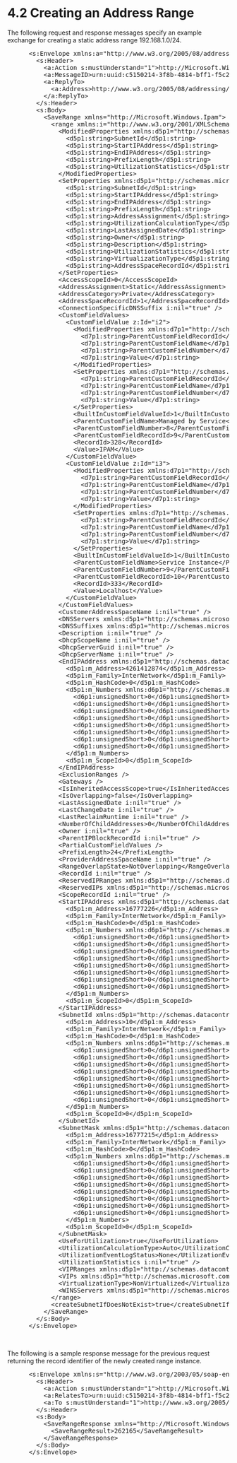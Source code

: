 <html dir="LTR" xmlns:mshelp="http://msdn.microsoft.com/mshelp" xmlns:ddue="http://ddue.schemas.microsoft.com/authoring/2003/5" xmlns:xlink="http://www.w3.org/1999/xlink" xmlns:tool="http://www.microsoft.com/tooltip">
 <body>
 <div id="header">
 <h1 class="heading">4.2 Creating an Address Range</h1>
 </div>
 <div id="mainSection">
 <div id="mainBody">
 <div id="allHistory" class="saveHistory"></div>
 <div id="sectionSection0" class="section" name="collapseableSection">
 

<p>The following request and response messages specify an
example exchange for creating a static address range 192.168.1.0/24.</p>

<dl>
<dd>
<div><pre> &lt;s:Envelope xmlns:a=&quot;http://www.w3.org/2005/08/addressing&quot; xmlns:s=&quot;http://www.w3.org/2003/05/soap-envelope&quot;&gt;
   &lt;s:Header&gt;
     &lt;a:Action s:mustUnderstand=&quot;1&quot;&gt;http://Microsoft.Windows.Ipam/IIpamServer/SaveRange&lt;/a:Action&gt;
     &lt;a:MessageID&gt;urn:uuid:c5150214-3f8b-4814-bff1-f5c2cc78fd48&lt;/a:MessageID&gt;
     &lt;a:ReplyTo&gt;
       &lt;a:Address&gt;http://www.w3.org/2005/08/addressing/anonymous&lt;/a:Address&gt;
     &lt;/a:ReplyTo&gt;
   &lt;/s:Header&gt;
   &lt;s:Body&gt;
     &lt;SaveRange xmlns=&quot;http://Microsoft.Windows.Ipam&quot;&gt;
       &lt;range xmlns:i=&quot;http://www.w3.org/2001/XMLSchema-instance&quot; z:Id=&quot;i1&quot; i:type=&quot;IPv4Range&quot; xmlns:z=&quot;http://schemas.microsoft.com/2003/10/Serialization/&quot;&gt;
         &lt;ModifiedProperties xmlns:d5p1=&quot;http://schemas.microsoft.com/2003/10/Serialization/Arrays&quot;&gt;
           &lt;d5p1:string&gt;SubnetId&lt;/d5p1:string&gt;
           &lt;d5p1:string&gt;StartIPAddress&lt;/d5p1:string&gt;
           &lt;d5p1:string&gt;EndIPAddress&lt;/d5p1:string&gt;
           &lt;d5p1:string&gt;PrefixLength&lt;/d5p1:string&gt;
           &lt;d5p1:string&gt;UtilizationStatistics&lt;/d5p1:string&gt;
         &lt;/ModifiedProperties&gt;
         &lt;SetProperties xmlns:d5p1=&quot;http://schemas.microsoft.com/2003/10/Serialization/Arrays&quot;&gt;
           &lt;d5p1:string&gt;SubnetId&lt;/d5p1:string&gt;
           &lt;d5p1:string&gt;StartIPAddress&lt;/d5p1:string&gt;
           &lt;d5p1:string&gt;EndIPAddress&lt;/d5p1:string&gt;
           &lt;d5p1:string&gt;PrefixLength&lt;/d5p1:string&gt;
           &lt;d5p1:string&gt;AddressAssignment&lt;/d5p1:string&gt;
           &lt;d5p1:string&gt;UtilizationCalculationType&lt;/d5p1:string&gt;
           &lt;d5p1:string&gt;LastAssignedDate&lt;/d5p1:string&gt;
           &lt;d5p1:string&gt;Owner&lt;/d5p1:string&gt;
           &lt;d5p1:string&gt;Description&lt;/d5p1:string&gt;
           &lt;d5p1:string&gt;UtilizationStatistics&lt;/d5p1:string&gt;
           &lt;d5p1:string&gt;VirtualizationType&lt;/d5p1:string&gt;
           &lt;d5p1:string&gt;AddressSpaceRecordId&lt;/d5p1:string&gt;
         &lt;/SetProperties&gt;
         &lt;AccessScopeId&gt;0&lt;/AccessScopeId&gt;
         &lt;AddressAssignment&gt;Static&lt;/AddressAssignment&gt;
         &lt;AddressCategory&gt;Private&lt;/AddressCategory&gt;
         &lt;AddressSpaceRecordId&gt;1&lt;/AddressSpaceRecordId&gt;
         &lt;ConnectionSpecificDNSSuffix i:nil=&quot;true&quot; /&gt;
         &lt;CustomFieldValues&gt;
           &lt;CustomFieldValue z:Id=&quot;i2&quot;&gt;
             &lt;ModifiedProperties xmlns:d7p1=&quot;http://schemas.microsoft.com/2003/10/Serialization/Arrays&quot;&gt;
               &lt;d7p1:string&gt;ParentCustomFieldRecordId&lt;/d7p1:string&gt;
               &lt;d7p1:string&gt;ParentCustomFieldName&lt;/d7p1:string&gt;
               &lt;d7p1:string&gt;ParentCustomFieldNumber&lt;/d7p1:string&gt;
               &lt;d7p1:string&gt;Value&lt;/d7p1:string&gt;
             &lt;/ModifiedProperties&gt;
             &lt;SetProperties xmlns:d7p1=&quot;http://schemas.microsoft.com/2003/10/Serialization/Arrays&quot;&gt;
               &lt;d7p1:string&gt;ParentCustomFieldRecordId&lt;/d7p1:string&gt;
               &lt;d7p1:string&gt;ParentCustomFieldName&lt;/d7p1:string&gt;
               &lt;d7p1:string&gt;ParentCustomFieldNumber&lt;/d7p1:string&gt;
               &lt;d7p1:string&gt;Value&lt;/d7p1:string&gt;
             &lt;/SetProperties&gt;
             &lt;BuiltInCustomFieldValueId&gt;1&lt;/BuiltInCustomFieldValueId&gt;
             &lt;ParentCustomFieldName&gt;Managed by Service&lt;/ParentCustomFieldName&gt;
             &lt;ParentCustomFieldNumber&gt;8&lt;/ParentCustomFieldNumber&gt;
             &lt;ParentCustomFieldRecordId&gt;9&lt;/ParentCustomFieldRecordId&gt;
             &lt;RecordId&gt;328&lt;/RecordId&gt;
             &lt;Value&gt;IPAM&lt;/Value&gt;
           &lt;/CustomFieldValue&gt;
           &lt;CustomFieldValue z:Id=&quot;i3&quot;&gt;
             &lt;ModifiedProperties xmlns:d7p1=&quot;http://schemas.microsoft.com/2003/10/Serialization/Arrays&quot;&gt;
               &lt;d7p1:string&gt;ParentCustomFieldRecordId&lt;/d7p1:string&gt;
               &lt;d7p1:string&gt;ParentCustomFieldName&lt;/d7p1:string&gt;
               &lt;d7p1:string&gt;ParentCustomFieldNumber&lt;/d7p1:string&gt;
               &lt;d7p1:string&gt;Value&lt;/d7p1:string&gt;
             &lt;/ModifiedProperties&gt;
             &lt;SetProperties xmlns:d7p1=&quot;http://schemas.microsoft.com/2003/10/Serialization/Arrays&quot;&gt;
               &lt;d7p1:string&gt;ParentCustomFieldRecordId&lt;/d7p1:string&gt;
               &lt;d7p1:string&gt;ParentCustomFieldName&lt;/d7p1:string&gt;
               &lt;d7p1:string&gt;ParentCustomFieldNumber&lt;/d7p1:string&gt;
               &lt;d7p1:string&gt;Value&lt;/d7p1:string&gt;
             &lt;/SetProperties&gt;
             &lt;BuiltInCustomFieldValueId&gt;1&lt;/BuiltInCustomFieldValueId&gt;
             &lt;ParentCustomFieldName&gt;Service Instance&lt;/ParentCustomFieldName&gt;
             &lt;ParentCustomFieldNumber&gt;9&lt;/ParentCustomFieldNumber&gt;
             &lt;ParentCustomFieldRecordId&gt;10&lt;/ParentCustomFieldRecordId&gt;
             &lt;RecordId&gt;333&lt;/RecordId&gt;
             &lt;Value&gt;Localhost&lt;/Value&gt;
           &lt;/CustomFieldValue&gt;
         &lt;/CustomFieldValues&gt;
         &lt;CustomerAddressSpaceName i:nil=&quot;true&quot; /&gt;
         &lt;DNSServers xmlns:d5p1=&quot;http://schemas.microsoft.com/2003/10/Serialization/Arrays&quot; /&gt;
         &lt;DNSSuffixes xmlns:d5p1=&quot;http://schemas.microsoft.com/2003/10/Serialization/Arrays&quot; /&gt;
         &lt;Description i:nil=&quot;true&quot; /&gt;
         &lt;DhcpScopeName i:nil=&quot;true&quot; /&gt;
         &lt;DhcpServerGuid i:nil=&quot;true&quot; /&gt;
         &lt;DhcpServerName i:nil=&quot;true&quot; /&gt;
         &lt;EndIPAddress xmlns:d5p1=&quot;http://schemas.datacontract.org/2004/07/System.Net&quot;&gt;
           &lt;d5p1:m_Address&gt;4261412874&lt;/d5p1:m_Address&gt;
           &lt;d5p1:m_Family&gt;InterNetwork&lt;/d5p1:m_Family&gt;
           &lt;d5p1:m_HashCode&gt;0&lt;/d5p1:m_HashCode&gt;
           &lt;d5p1:m_Numbers xmlns:d6p1=&quot;http://schemas.microsoft.com/2003/10/Serialization/Arrays&quot;&gt;
             &lt;d6p1:unsignedShort&gt;0&lt;/d6p1:unsignedShort&gt;
             &lt;d6p1:unsignedShort&gt;0&lt;/d6p1:unsignedShort&gt;
             &lt;d6p1:unsignedShort&gt;0&lt;/d6p1:unsignedShort&gt;
             &lt;d6p1:unsignedShort&gt;0&lt;/d6p1:unsignedShort&gt;
             &lt;d6p1:unsignedShort&gt;0&lt;/d6p1:unsignedShort&gt;
             &lt;d6p1:unsignedShort&gt;0&lt;/d6p1:unsignedShort&gt;
             &lt;d6p1:unsignedShort&gt;0&lt;/d6p1:unsignedShort&gt;
             &lt;d6p1:unsignedShort&gt;0&lt;/d6p1:unsignedShort&gt;
           &lt;/d5p1:m_Numbers&gt;
           &lt;d5p1:m_ScopeId&gt;0&lt;/d5p1:m_ScopeId&gt;
         &lt;/EndIPAddress&gt;
         &lt;ExclusionRanges /&gt;
         &lt;Gateways /&gt;
         &lt;IsInheritedAccessScope&gt;true&lt;/IsInheritedAccessScope&gt;
         &lt;IsOverlapping&gt;false&lt;/IsOverlapping&gt;
         &lt;LastAssignedDate i:nil=&quot;true&quot; /&gt;
         &lt;LastChangeDate i:nil=&quot;true&quot; /&gt;
         &lt;LastReclaimRuntime i:nil=&quot;true&quot; /&gt;
         &lt;NumberOfChildAddresses&gt;0&lt;/NumberOfChildAddresses&gt;
         &lt;Owner i:nil=&quot;true&quot; /&gt;
         &lt;ParentIPBlockRecordId i:nil=&quot;true&quot; /&gt;
         &lt;PartialCustomFieldValues /&gt;
         &lt;PrefixLength&gt;24&lt;/PrefixLength&gt;
         &lt;ProviderAddressSpaceName i:nil=&quot;true&quot; /&gt;
         &lt;RangeOverlapState&gt;NotOverlapping&lt;/RangeOverlapState&gt;
         &lt;RecordId i:nil=&quot;true&quot; /&gt;
         &lt;ReservedIPRanges xmlns:d5p1=&quot;http://schemas.datacontract.org/2004/07/System&quot; /&gt;
         &lt;ReservedIPs xmlns:d5p1=&quot;http://schemas.microsoft.com/2003/10/Serialization/Arrays&quot; /&gt;
         &lt;ScopeRecordId i:nil=&quot;true&quot; /&gt;
         &lt;StartIPAddress xmlns:d5p1=&quot;http://schemas.datacontract.org/2004/07/System.Net&quot;&gt;
           &lt;d5p1:m_Address&gt;16777226&lt;/d5p1:m_Address&gt;
           &lt;d5p1:m_Family&gt;InterNetwork&lt;/d5p1:m_Family&gt;
           &lt;d5p1:m_HashCode&gt;0&lt;/d5p1:m_HashCode&gt;
           &lt;d5p1:m_Numbers xmlns:d6p1=&quot;http://schemas.microsoft.com/2003/10/Serialization/Arrays&quot;&gt;
             &lt;d6p1:unsignedShort&gt;0&lt;/d6p1:unsignedShort&gt;
             &lt;d6p1:unsignedShort&gt;0&lt;/d6p1:unsignedShort&gt;
             &lt;d6p1:unsignedShort&gt;0&lt;/d6p1:unsignedShort&gt;
             &lt;d6p1:unsignedShort&gt;0&lt;/d6p1:unsignedShort&gt;
             &lt;d6p1:unsignedShort&gt;0&lt;/d6p1:unsignedShort&gt;
             &lt;d6p1:unsignedShort&gt;0&lt;/d6p1:unsignedShort&gt;
             &lt;d6p1:unsignedShort&gt;0&lt;/d6p1:unsignedShort&gt;
             &lt;d6p1:unsignedShort&gt;0&lt;/d6p1:unsignedShort&gt;
           &lt;/d5p1:m_Numbers&gt;
           &lt;d5p1:m_ScopeId&gt;0&lt;/d5p1:m_ScopeId&gt;
         &lt;/StartIPAddress&gt;
         &lt;SubnetId xmlns:d5p1=&quot;http://schemas.datacontract.org/2004/07/System.Net&quot;&gt;
           &lt;d5p1:m_Address&gt;10&lt;/d5p1:m_Address&gt;
           &lt;d5p1:m_Family&gt;InterNetwork&lt;/d5p1:m_Family&gt;
           &lt;d5p1:m_HashCode&gt;0&lt;/d5p1:m_HashCode&gt;
           &lt;d5p1:m_Numbers xmlns:d6p1=&quot;http://schemas.microsoft.com/2003/10/Serialization/Arrays&quot;&gt;
             &lt;d6p1:unsignedShort&gt;0&lt;/d6p1:unsignedShort&gt;
             &lt;d6p1:unsignedShort&gt;0&lt;/d6p1:unsignedShort&gt;
             &lt;d6p1:unsignedShort&gt;0&lt;/d6p1:unsignedShort&gt;
             &lt;d6p1:unsignedShort&gt;0&lt;/d6p1:unsignedShort&gt;
             &lt;d6p1:unsignedShort&gt;0&lt;/d6p1:unsignedShort&gt;
             &lt;d6p1:unsignedShort&gt;0&lt;/d6p1:unsignedShort&gt;
             &lt;d6p1:unsignedShort&gt;0&lt;/d6p1:unsignedShort&gt;
             &lt;d6p1:unsignedShort&gt;0&lt;/d6p1:unsignedShort&gt;
           &lt;/d5p1:m_Numbers&gt;
           &lt;d5p1:m_ScopeId&gt;0&lt;/d5p1:m_ScopeId&gt;
         &lt;/SubnetId&gt;
         &lt;SubnetMask xmlns:d5p1=&quot;http://schemas.datacontract.org/2004/07/System.Net&quot;&gt;
           &lt;d5p1:m_Address&gt;16777215&lt;/d5p1:m_Address&gt;
           &lt;d5p1:m_Family&gt;InterNetwork&lt;/d5p1:m_Family&gt;
           &lt;d5p1:m_HashCode&gt;0&lt;/d5p1:m_HashCode&gt;
           &lt;d5p1:m_Numbers xmlns:d6p1=&quot;http://schemas.microsoft.com/2003/10/Serialization/Arrays&quot;&gt;
             &lt;d6p1:unsignedShort&gt;0&lt;/d6p1:unsignedShort&gt;
             &lt;d6p1:unsignedShort&gt;0&lt;/d6p1:unsignedShort&gt;
             &lt;d6p1:unsignedShort&gt;0&lt;/d6p1:unsignedShort&gt;
             &lt;d6p1:unsignedShort&gt;0&lt;/d6p1:unsignedShort&gt;
             &lt;d6p1:unsignedShort&gt;0&lt;/d6p1:unsignedShort&gt;
             &lt;d6p1:unsignedShort&gt;0&lt;/d6p1:unsignedShort&gt;
             &lt;d6p1:unsignedShort&gt;0&lt;/d6p1:unsignedShort&gt;
             &lt;d6p1:unsignedShort&gt;0&lt;/d6p1:unsignedShort&gt;
           &lt;/d5p1:m_Numbers&gt;
           &lt;d5p1:m_ScopeId&gt;0&lt;/d5p1:m_ScopeId&gt;
         &lt;/SubnetMask&gt;
         &lt;UseForUtilization&gt;true&lt;/UseForUtilization&gt;
         &lt;UtilizationCalculationType&gt;Auto&lt;/UtilizationCalculationType&gt;
         &lt;UtilizationEventLogStatus&gt;None&lt;/UtilizationEventLogStatus&gt;
         &lt;UtilizationStatistics i:nil=&quot;true&quot; /&gt;
         &lt;VIPRanges xmlns:d5p1=&quot;http://schemas.datacontract.org/2004/07/System&quot; /&gt;
         &lt;VIPs xmlns:d5p1=&quot;http://schemas.microsoft.com/2003/10/Serialization/Arrays&quot; /&gt;
         &lt;VirtualizationType&gt;NonVirtualized&lt;/VirtualizationType&gt;
         &lt;WINSServers xmlns:d5p1=&quot;http://schemas.microsoft.com/2003/10/Serialization/Arrays&quot; /&gt;
       &lt;/range&gt;
       &lt;createSubnetIfDoesNotExist&gt;true&lt;/createSubnetIfDoesNotExist&gt;
     &lt;/SaveRange&gt;
   &lt;/s:Body&gt;
 &lt;/s:Envelope&gt;
  
  
</pre></div>
</dd></dl>

<p>The following is a sample response message for the previous
request returning the record identifier of the newly created range instance.</p>

<dl>
<dd>
<div><pre> &lt;s:Envelope xmlns:s=&quot;http://www.w3.org/2003/05/soap-envelope&quot; xmlns:a=&quot;http://www.w3.org/2005/08/addressing&quot;&gt;
   &lt;s:Header&gt;
     &lt;a:Action s:mustUnderstand=&quot;1&quot;&gt;http://Microsoft.Windows.Ipam/IIpamServer/SaveRangeResponse&lt;/a:Action&gt;
     &lt;a:RelatesTo&gt;urn:uuid:c5150214-3f8b-4814-bff1-f5c2cc78fd48&lt;/a:RelatesTo&gt;
     &lt;a:To s:mustUnderstand=&quot;1&quot;&gt;http://www.w3.org/2005/08/addressing/anonymous&lt;/a:To&gt;
   &lt;/s:Header&gt;
   &lt;s:Body&gt;
     &lt;SaveRangeResponse xmlns=&quot;http://Microsoft.Windows.Ipam&quot;&gt;
       &lt;SaveRangeResult&gt;262165&lt;/SaveRangeResult&gt;
     &lt;/SaveRangeResponse&gt;
   &lt;/s:Body&gt;
 &lt;/s:Envelope&gt;
  
</pre></div>
</dd></dl>


 </div>
 </div>
 </div>
 </body>
</html>